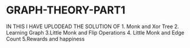 # GRAPH-THEORY-PART1
IN THIS I  HAVE UPLODEAD THE SOLUTION  OF  1. Monk and Xor Tree 2. Learning Graph 3.Little Monk and Flip Operations 4. Little Monk and Edge Count 5.Rewards and happiness 
